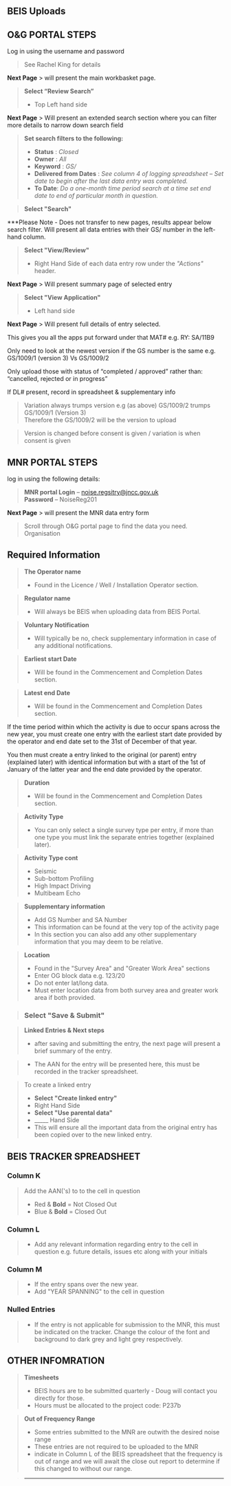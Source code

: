**BEIS Uploads**
------------


**O&G PORTAL STEPS**
-------------

Log in using the username and password
> See Rachel King for details

**Next Page** > will present the main workbasket page.

> **Select “Review Search”**
> - Top Left hand side

**Next Page** > Will present an extended search section where you can filter more details to narrow down search field
 
>**Set search filters to the following:**
>- **Status** : *Closed*
>- **Owner** : *All*
>- **Keyword** : *GS/*
>- **Delivered from Dates** :
*See column 4 of logging spreadsheet – Set date to begin after the last data entry was completed.*
>- **To Date**: 
*Do a one-month time period search at a time set end date to end of particular month in question.*

>**Select "Search"** 

***Please Note - Does not transfer to new pages, results appear below search filter.
Will present all data entries with their GS/ number in the left-hand column.

> **Select "View/Review"**   
>- Right Hand Side of each data entry row under the *"Actions"* header.

**Next Page** > Will present summary page of selected entry

>**Select "View Application"**
>- Left hand side  

**Next Page** > Will present full details of entry selected.

This gives you all the apps put forward under that MAT# e.g. RY: SA/11B9

Only need to look at the newest version if the GS number is the same
e.g. GS/1009/1 (version 3) Vs GS/1009/2

Only upload those with status of “completed / approved” rather than: 
“cancelled, rejected or in progress”

If DL# present, record in spreadsheet & supplementary info
> Variation always trumps version 
e.g (as above) GS/1009/2 trumps GS/1009/1 (Version 3)  
Therefore the GS/1009/2 will be the version to upload

>Version is changed before consent is given / variation is when consent is given 

**MNR PORTAL STEPS**
----------------

log in using the following details:
>**MNR portal Login** – noise.regsitry@jncc.gov.uk  
**Password** – NoiseReg201

**Next Page** > will present the MNR data entry form

>Scroll through O&G portal page to find the data you need.
Organisation 

Required Information
--------------------
> **The Operator name**
>- Found in the Licence / Well / Installation Operator section.

> **Regulator name**
>- Will always be BEIS when uploading data from BEIS Portal.

> **Voluntary Notification**
>- Will typically be no, check supplementary information in case of any additional notifications. 

> **Earliest start Date** 
>- Will be found in the Commencement and Completion Dates section.

> **Latest end Date** 
>- Will be found in the Commencement and Completion Dates section.

If the time period within which the activity is due to occur spans across the new year, you must create one entry with the earliest start date provided by the operator and end date set to the 31st of December of that year. 

You then must create a entry linked to the original (or parent) entry (explained later) with identical information but with a start of the 1st of January of the latter year and the end date provided by the operator.

> **Duration** 
>- Will be found in the Commencement and Completion Dates section.

> **Activity Type** 
>- You can only select a single survey type per entry, if more than one type you must link the separate entries together (explained later).

> **Activity Type cont**
>- Seismic
>- Sub-bottom Profiling
>- High Impact Driving 
>- Multibeam Echo

> **Supplementary information**
>- Add GS Number and SA Number
>- This information can be found at the very top of the activity page
>- In this section you can also add any other supplementary information that you may deem to be relative. 

> **Location**
> -  Found in the "Survey Area" and "Greater Work Area" sections
> - Enter OG block data e.g. 123/20
> - Do not enter lat/long data.
> - Must enter location data from both survey area and greater work area if both provided.

> ### Select "Save & Submit"

> **Linked Entries & Next steps**
> - after saving and submitting the entry, the next page will present a brief summary of the entry.

> - The AAN for the entry will be presented here, this must be recorded in the tracker spreadsheet.

>  To create a linked entry
> - **Select "Create linked entry"**
> - Right Hand Side
> - **Select "Use parental data"**
> - _____ Hand Side
> - This will ensure all the important data from the original entry has been copied over to the new linked entry.

**BEIS TRACKER SPREADSHEET**
----------------
### **Column K**
> Add the AAN('s) to to the cell in question
>- Red & **Bold** = Not Closed Out
>- Blue & **Bold** = Closed Out

### **Column L**
>- Add any relevant information regarding entry to the cell in question e.g. future details, issues etc along with your initials

### **Column M**
>- If the entry spans over the new year. 
>- Add "YEAR SPANNING" to the cell in question

### **Nulled Entries**
>- If the entry is not applicable for submission to the MNR, this must be indicated on the tracker.
Change the colour of the font and background to dark grey and light grey respectively. 

OTHER INFOMRATION
-----------------

>**Timesheets**
>- BEIS hours are to be submitted quarterly - Doug will contact you directly for those.
>- Hours must be allocated to the project code: P237b

>**Out of Frequency Range**
>- Some entries submitted to the MNR are outwith the desired noise range 
>- These entries are not required to be uploaded to the MNR
>- indicate in Column L of the BEIS spreadsheet that the frequency is out of range and we will await the close out report to determine if this changed to without our range. 

>****
